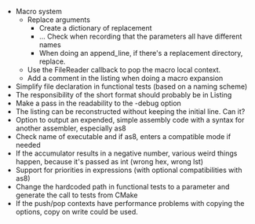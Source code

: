 - Macro system
  - Replace arguments
    - Create a dictionary of replacement
    - ... Check when recording that the parameters all have different names
    - When doing an append_line, if there's a replacement directory, replace.
  - Use the FileReader callback to pop the macro local context.
  - Add a comment in the listing when doing a macro expansion
- Simplify file declaration in functional tests (based on a naming scheme)
- The responsibility of the short format should probably be in Listing
- Make a pass in the readability to the -debug option
- The listing can be reconstructed without keeping the initial line. Can it?
- Option to output an expended, simple assembly code with a syntax for another assembler, especially as8
- Check name of executable and if as8, enters a compatible mode if needed
- If the accumulator results in a negative number, various weird things happen, because it's passed as int (wrong hex, wrong lst)
- Support for priorities in expressions (with optional compatibilities with as8)
- Change the hardcoded path in functional tests to a parameter and generate the call to tests from CMake
- If the push/pop contexts have performance problems with copying the options, copy on write could be used.
